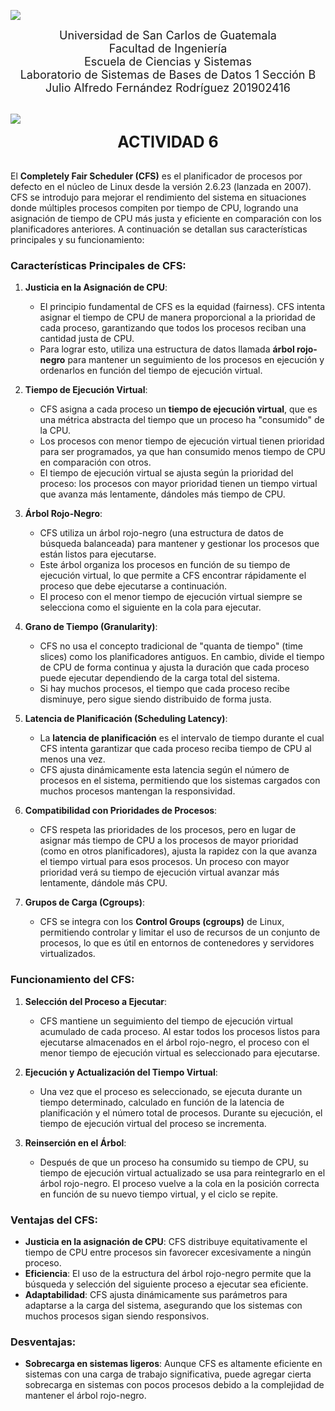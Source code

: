 ![](https://user-images.githubusercontent.com/73097560/115834477-dbab4500-a447-11eb-908a-139a6edaec5c.gif)

<div style="text-align: center;">
    <span style="font-size: 18px;">Universidad de San Carlos de Guatemala</span><br>
    <span style="font-size: 18px;">Facultad de Ingeniería</span><br>
    <span style="font-size: 18px;">Escuela de Ciencias y Sistemas</span><br>
    <span style="font-size: 18px;">Laboratorio de Sistemas de Bases de Datos 1 Sección B</span><br>
    <span style="font-size: 18px;">Julio Alfredo Fernández Rodríguez 201902416</span><BR>

</div>

<br>

![](https://user-images.githubusercontent.com/73097560/115834477-dbab4500-a447-11eb-908a-139a6edaec5c.gif)


<div style="text-align: center;">
    <span style="font-size: 25px;"><strong>ACTIVIDAD 6</strong></span>
</div>
<br>

El **Completely Fair Scheduler (CFS)** es el planificador de procesos por defecto en el núcleo de Linux desde la versión 2.6.23 (lanzada en 2007). CFS se introdujo para mejorar el rendimiento del sistema en situaciones donde múltiples procesos compiten por tiempo de CPU, logrando una asignación de tiempo de CPU más justa y eficiente en comparación con los planificadores anteriores. A continuación se detallan sus características principales y su funcionamiento:

### Características Principales de CFS:

1. **Justicia en la Asignación de CPU**:
   - El principio fundamental de CFS es la equidad (fairness). CFS intenta asignar el tiempo de CPU de manera proporcional a la prioridad de cada proceso, garantizando que todos los procesos reciban una cantidad justa de CPU.
   - Para lograr esto, utiliza una estructura de datos llamada **árbol rojo-negro** para mantener un seguimiento de los procesos en ejecución y ordenarlos en función del tiempo de ejecución virtual.

2. **Tiempo de Ejecución Virtual**:
   - CFS asigna a cada proceso un **tiempo de ejecución virtual**, que es una métrica abstracta del tiempo que un proceso ha "consumido" de la CPU.
   - Los procesos con menor tiempo de ejecución virtual tienen prioridad para ser programados, ya que han consumido menos tiempo de CPU en comparación con otros.
   - El tiempo de ejecución virtual se ajusta según la prioridad del proceso: los procesos con mayor prioridad tienen un tiempo virtual que avanza más lentamente, dándoles más tiempo de CPU.

3. **Árbol Rojo-Negro**:
   - CFS utiliza un árbol rojo-negro (una estructura de datos de búsqueda balanceada) para mantener y gestionar los procesos que están listos para ejecutarse.
   - Este árbol organiza los procesos en función de su tiempo de ejecución virtual, lo que permite a CFS encontrar rápidamente el proceso que debe ejecutarse a continuación.
   - El proceso con el menor tiempo de ejecución virtual siempre se selecciona como el siguiente en la cola para ejecutar.

4. **Grano de Tiempo (Granularity)**:
   - CFS no usa el concepto tradicional de "quanta de tiempo" (time slices) como los planificadores antiguos. En cambio, divide el tiempo de CPU de forma continua y ajusta la duración que cada proceso puede ejecutar dependiendo de la carga total del sistema.
   - Si hay muchos procesos, el tiempo que cada proceso recibe disminuye, pero sigue siendo distribuido de forma justa.

5. **Latencia de Planificación (Scheduling Latency)**:
   - La **latencia de planificación** es el intervalo de tiempo durante el cual CFS intenta garantizar que cada proceso reciba tiempo de CPU al menos una vez.
   - CFS ajusta dinámicamente esta latencia según el número de procesos en el sistema, permitiendo que los sistemas cargados con muchos procesos mantengan la responsividad.

6. **Compatibilidad con Prioridades de Procesos**:
   - CFS respeta las prioridades de los procesos, pero en lugar de asignar más tiempo de CPU a los procesos de mayor prioridad (como en otros planificadores), ajusta la rapidez con la que avanza el tiempo virtual para esos procesos. Un proceso con mayor prioridad verá su tiempo de ejecución virtual avanzar más lentamente, dándole más CPU.
   
7. **Grupos de Carga (Cgroups)**:
   - CFS se integra con los **Control Groups (cgroups)** de Linux, permitiendo controlar y limitar el uso de recursos de un conjunto de procesos, lo que es útil en entornos de contenedores y servidores virtualizados.

### Funcionamiento del CFS:

1. **Selección del Proceso a Ejecutar**:
   - CFS mantiene un seguimiento del tiempo de ejecución virtual acumulado de cada proceso. Al estar todos los procesos listos para ejecutarse almacenados en el árbol rojo-negro, el proceso con el menor tiempo de ejecución virtual es seleccionado para ejecutarse.
   
2. **Ejecución y Actualización del Tiempo Virtual**:
   - Una vez que el proceso es seleccionado, se ejecuta durante un tiempo determinado, calculado en función de la latencia de planificación y el número total de procesos. Durante su ejecución, el tiempo de ejecución virtual del proceso se incrementa.
   
3. **Reinserción en el Árbol**:
   - Después de que un proceso ha consumido su tiempo de CPU, su tiempo de ejecución virtual actualizado se usa para reintegrarlo en el árbol rojo-negro. El proceso vuelve a la cola en la posición correcta en función de su nuevo tiempo virtual, y el ciclo se repite.

### Ventajas del CFS:
- **Justicia en la asignación de CPU**: CFS distribuye equitativamente el tiempo de CPU entre procesos sin favorecer excesivamente a ningún proceso.
- **Eficiencia**: El uso de la estructura del árbol rojo-negro permite que la búsqueda y selección del siguiente proceso a ejecutar sea eficiente.
- **Adaptabilidad**: CFS ajusta dinámicamente sus parámetros para adaptarse a la carga del sistema, asegurando que los sistemas con muchos procesos sigan siendo responsivos.

### Desventajas:
- **Sobrecarga en sistemas ligeros**: Aunque CFS es altamente eficiente en sistemas con una carga de trabajo significativa, puede agregar cierta sobrecarga en sistemas con pocos procesos debido a la complejidad de mantener el árbol rojo-negro.

